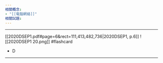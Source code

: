 ```yaml
---
相關概念: 
- "[[電腦網絡]]"
相關試題:
---
```


---
[[2020DSEP1.pdf#page=6&rect=111,413,482,736|2020DSEP1, p.6]]
![[2020DSEP1 20.png]]
 #flashcard 
- D
---
<!--ID: 1730779830578-->
